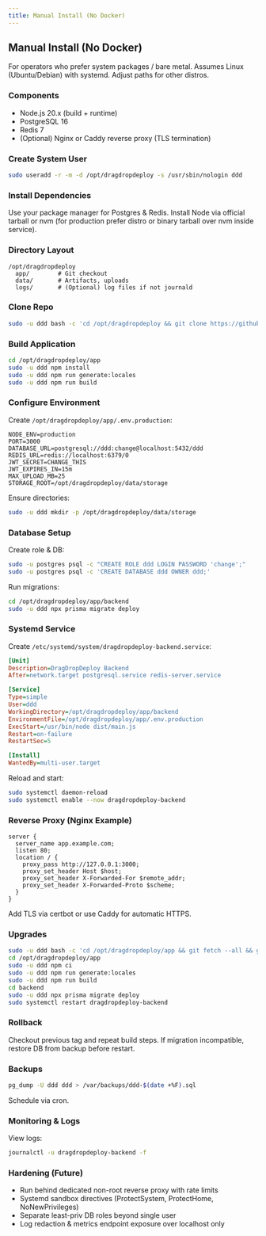 ```yaml
---
title: Manual Install (No Docker)
---
```


## Manual Install (No Docker)

For operators who prefer system packages / bare metal. Assumes Linux (Ubuntu/Debian) with systemd. Adjust paths for other distros.

### Components

- Node.js 20.x (build + runtime)
- PostgreSQL 16
- Redis 7
- (Optional) Nginx or Caddy reverse proxy (TLS termination)

### Create System User

```bash
sudo useradd -r -m -d /opt/dragdropdeploy -s /usr/sbin/nologin ddd
```

### Install Dependencies

Use your package manager for Postgres & Redis. Install Node via official tarball or nvm (for production prefer distro or binary tarball over nvm inside service).

### Directory Layout

```text
/opt/dragdropdeploy
  app/        # Git checkout
  data/       # Artifacts, uploads
  logs/       # (Optional) log files if not journald
```

### Clone Repo

```bash
sudo -u ddd bash -c 'cd /opt/dragdropdeploy && git clone https://github.com/TomKonig/DragDropDeploy.git app'
```

### Build Application

```bash
cd /opt/dragdropdeploy/app
sudo -u ddd npm install
sudo -u ddd npm run generate:locales
sudo -u ddd npm run build
```

### Configure Environment

Create `/opt/dragdropdeploy/app/.env.production`:

```env
NODE_ENV=production
PORT=3000
DATABASE_URL=postgresql://ddd:change@localhost:5432/ddd
REDIS_URL=redis://localhost:6379/0
JWT_SECRET=CHANGE_THIS
JWT_EXPIRES_IN=15m
MAX_UPLOAD_MB=25
STORAGE_ROOT=/opt/dragdropdeploy/data/storage
```

Ensure directories:

```bash
sudo -u ddd mkdir -p /opt/dragdropdeploy/data/storage
```

### Database Setup

Create role & DB:

```bash
sudo -u postgres psql -c "CREATE ROLE ddd LOGIN PASSWORD 'change';"
sudo -u postgres psql -c 'CREATE DATABASE ddd OWNER ddd;'
```

Run migrations:

```bash
cd /opt/dragdropdeploy/app/backend
sudo -u ddd npx prisma migrate deploy
```

### Systemd Service

Create `/etc/systemd/system/dragdropdeploy-backend.service`:

```ini
[Unit]
Description=DragDropDeploy Backend
After=network.target postgresql.service redis-server.service

[Service]
Type=simple
User=ddd
WorkingDirectory=/opt/dragdropdeploy/app/backend
EnvironmentFile=/opt/dragdropdeploy/app/.env.production
ExecStart=/usr/bin/node dist/main.js
Restart=on-failure
RestartSec=5

[Install]
WantedBy=multi-user.target
```

Reload and start:

```bash
sudo systemctl daemon-reload
sudo systemctl enable --now dragdropdeploy-backend
```

### Reverse Proxy (Nginx Example)

```nginx
server {
  server_name app.example.com;
  listen 80;
  location / {
    proxy_pass http://127.0.0.1:3000;
    proxy_set_header Host $host;
    proxy_set_header X-Forwarded-For $remote_addr;
    proxy_set_header X-Forwarded-Proto $scheme;
  }
}
```

Add TLS via certbot or use Caddy for automatic HTTPS.

### Upgrades

```bash
sudo -u ddd bash -c 'cd /opt/dragdropdeploy/app && git fetch --all && git checkout vX.Y.Z'
cd /opt/dragdropdeploy/app
sudo -u ddd npm ci
sudo -u ddd npm run generate:locales
sudo -u ddd npm run build
cd backend
sudo -u ddd npx prisma migrate deploy
sudo systemctl restart dragdropdeploy-backend
```

### Rollback

Checkout previous tag and repeat build steps. If migration incompatible, restore DB from backup before restart.

### Backups

```bash
pg_dump -U ddd ddd > /var/backups/ddd-$(date +%F).sql
```

Schedule via cron.

### Monitoring & Logs

View logs:

```bash
journalctl -u dragdropdeploy-backend -f
```

### Hardening (Future)

- Run behind dedicated non-root reverse proxy with rate limits
- Systemd sandbox directives (ProtectSystem, ProtectHome, NoNewPrivileges)
- Separate least-priv DB roles beyond single user
- Log redaction & metrics endpoint exposure over localhost only
